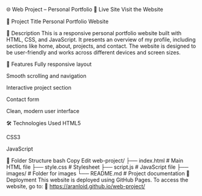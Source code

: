 🌐 Web Project – Personal Portfolio
🔗 Live Site
Visit the Website

📄 Project Title
Personal Portfolio Website

📝 Description
This is a responsive personal portfolio website built with HTML, CSS, and JavaScript. It presents an overview of my profile, including sections like home, about, projects, and contact. The website is designed to be user-friendly and works across different devices and screen sizes.

🚀 Features
Fully responsive layout

Smooth scrolling and navigation

Interactive project section

Contact form

Clean, modern user interface

🛠️ Technologies Used
HTML5

CSS3

JavaScript

📂 Folder Structure
bash
Copy
Edit
web-project/
├── index.html         # Main HTML file
├── style.css          # Stylesheet
├── script.js          # JavaScript file
├── images/            # Folder for images
└── README.md          # Project documentation
📌 Deployment
This website is deployed using GitHub Pages.
To access the website, go to:
🔗 https://aranloid.github.io/web-project/